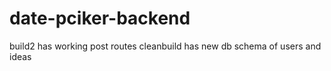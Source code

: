 # date-pciker-backend
build2 has working post routes
cleanbuild has new db schema of users and ideas
